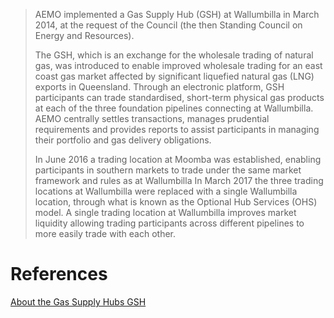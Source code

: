 >AEMO implemented a Gas Supply Hub (GSH) at Wallumbilla in March 2014, at the request of the Council (the then Standing Council on Energy and Resources). 
>
>The GSH, which is an exchange for the wholesale trading of natural gas, was introduced to enable improved wholesale trading for an east coast gas market affected by significant liquefied natural gas (LNG) exports in Queensland. Through an electronic platform, GSH participants can trade standardised, short-term physical gas products at each of the three foundation pipelines connecting at Wallumbilla. AEMO centrally settles transactions, manages prudential requirements and provides reports to assist participants in managing their portfolio and gas delivery obligations.
>
>In June 2016 a trading location at Moomba was established, enabling participants in southern markets to trade under the same market framework and rules as at Wallumbilla In March 2017 the three trading locations at Wallumbilla were replaced with a single Wallumbilla location, through what is known as the Optional Hub Services (OHS) model. A single trading location at Wallumbilla improves market liquidity allowing trading participants across different pipelines to more easily trade with each other.

# References
[About the Gas Supply Hubs GSH](inbox/About%20the%20Gas%20Supply%20Hubs%20GSH.md)

